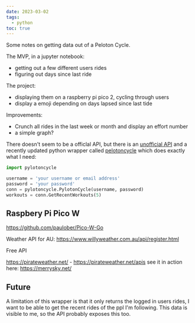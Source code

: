 ```yaml
---
date: 2023-03-02
tags:
  - python
toc: true
---
```


Some notes on getting data out of a Peloton Cycle.

The MVP, in a jupyter notebook:
- getting out a few different users rides
- figuring out days since last ride

The project:
- displaying them on a raspberry pi pico 2, cycling through users 
- display a emoji depending on days lapsed since last tide

Improvements:
* Crunch all rides in the last week or month and display an effort number
* a simple graph? 


There doesn't seem to be a officlal API, but there is an [unofficial API](https://app.swaggerhub.com/apis/DovOps/peloton-unofficial-api/0.3.1) and a recently updated python wrapper called [pelotoncycle](https://github.com/justmedude/pylotoncycle) which does exactly what I need: 

```python
import pylotoncycle

username = 'your username or email address'
password = 'your password'
conn = pylotoncycle.PylotonCycle(username, password)
workouts = conn.GetRecentWorkouts(5)
```


## Raspbery Pi Pico W

https://github.com/paulober/Pico-W-Go

Weather API for AU:
https://www.willyweather.com.au/api/register.html

Free API

https://pirateweather.net/ - https://pirateweather.net/apis
see it in action here:
https://merrysky.net/


## Future

A limitation of this wrapper is that it only returns the logged in users rides, I want to be able to get the recent rides of the ppl I'm following. This data is visible to me, so the API probably exposes this too. 